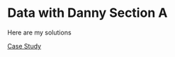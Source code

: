 # Data with Danny Section A
Here are my solutions

[Case Study](https://8weeksqlchallenge.com/case-study-2/)


